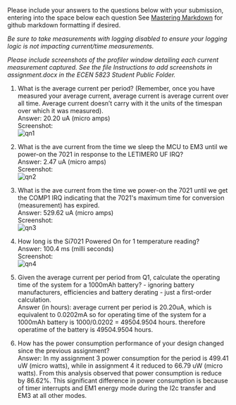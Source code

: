 Please include your answers to the questions below with your submission, entering into the space below each question
See [Mastering Markdown](https://guides.github.com/features/mastering-markdown/) for github markdown formatting if desired.

*Be sure to take measurements with logging disabled to ensure your logging logic is not impacting current/time measurements.*

*Please include screenshots of the profiler window detailing each current measurement captured.  See the file Instructions to add screenshots in assignment.docx in the ECEN 5823 Student Public Folder.* 


1. What is the average current per period? (Remember, once you have measured your average current, average current is average current over all time. Average current doesn’t carry with it the units of the timespan over which it was measured).
   <br>Answer: 20.20 uA (micro amps)
   <br>Screenshot:  
   ![qn1](https://github.com/CU-ECEN-5823/ecen5823-assignment4-malolasimman/assets/59477885/5986b436-5da8-488e-a6aa-fe03c7c2a357)


2. What is the ave current from the time we sleep the MCU to EM3 until we power-on the 7021 in response to the LETIMER0 UF IRQ?
   <br>Answer: 2.47 uA (micro amps)
   <br>Screenshot:  
    ![qn2](https://github.com/CU-ECEN-5823/ecen5823-assignment4-malolasimman/assets/59477885/283608d2-d027-46f7-a4d5-58fb94b2301a)


3. What is the ave current from the time we power-on the 7021 until we get the COMP1 IRQ indicating that the 7021's maximum time for conversion (measurement) has expired.
   <br>Answer: 529.62 uA (micro amps)
   <br>Screenshot:  
   ![qn3](https://github.com/CU-ECEN-5823/ecen5823-assignment4-malolasimman/assets/59477885/b96c8a39-b2fe-4650-8191-c021ad1ad987)


4. How long is the Si7021 Powered On for 1 temperature reading?
   <br>Answer: 100.4 ms (milli seconds)
   <br>Screenshot:  
    ![qn4](https://github.com/CU-ECEN-5823/ecen5823-assignment4-malolasimman/assets/59477885/3cd8fddf-f246-4a5b-9b25-795f56c5335c)


5. Given the average current per period from Q1, calculate the operating time of the system for a 1000mAh battery? - ignoring battery manufacturers, efficiencies and battery derating - just a first-order calculation.
   <br>Answer (in hours): average current per period is 20.20uA, which is equivalent to 0.0202mA
                         so for operating time of the system for a 1000mAh battery is 1000/0.0202 = 49504.9504 hours. 
                           therefore operatime of the battery is 49504.9504 hours.


   
6. How has the power consumption performance of your design changed since the previous assignment?
   <br>Answer: In my assignment 3 power consumption for the period is 499.41 uW (micro watts), while in assignment 4 it reduced to 66.79 uW (micro watts). From this analysis observed that power consumption is reduce by 86.62%. This significant difference in power consumption is because of timer interrupts and EM1 energy mode during the I2c transfer and EM3 at all other modes.
   


   


